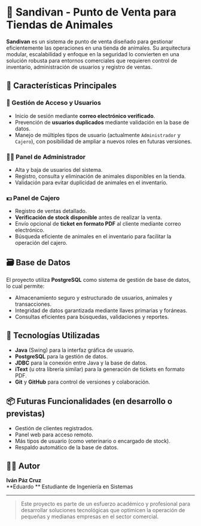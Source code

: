 # 🐾 Sandivan - Punto de Venta para Tiendas de Animales

**Sandivan** es un sistema de punto de venta diseñado para gestionar eficientemente las operaciones en una tienda de animales. Su arquitectura modular, escalabilidad y enfoque en la seguridad lo convierten en una solución robusta para entornos comerciales que requieren control de inventario, administración de usuarios y registro de ventas.

## 🧩 Características Principales

### 🔐 Gestión de Acceso y Usuarios
- Inicio de sesión mediante **correo electrónico verificado**.
- Prevención de **usuarios duplicados** mediante validación en la base de datos.
- Manejo de múltiples tipos de usuario (actualmente `Administrador` y `Cajero`), con posibilidad de ampliar a nuevos roles en futuras versiones.
  
### 🧑‍💼 Panel de Administrador
- Alta y baja de usuarios del sistema.
- Registro, consulta y eliminación de animales disponibles en la tienda.
- Validación para evitar duplicidad de animales en el inventario.

### 💵 Panel de Cajero
- Registro de ventas detallado.
- **Verificación de stock disponible** antes de realizar la venta.
- Envío opcional de **ticket en formato PDF** al cliente mediante correo electrónico.
- Búsqueda eficiente de animales en el inventario para facilitar la operación del cajero.

## 🗃️ Base de Datos

El proyecto utiliza **PostgreSQL** como sistema de gestión de base de datos, lo cual permite:

- Almacenamiento seguro y estructurado de usuarios, animales y transacciones.
- Integridad de datos garantizada mediante llaves primarias y foráneas.
- Consultas eficientes para búsquedas, validaciones y reportes.

## 🧪 Tecnologías Utilizadas

- **Java** (Swing) para la interfaz gráfica de usuario.
- **PostgreSQL** para la gestión de datos.
- **JDBC** para la conexión entre Java y la base de datos.
- **iText** (u otra librería similar) para la generación de tickets en formato PDF.
- **Git** y **GitHub** para control de versiones y colaboración.

## 📦 Futuras Funcionalidades (en desarrollo o previstas)
- Gestión de clientes registrados.
- Panel web para acceso remoto.
- Más tipos de usuario (como veterinario o encargado de stock).
- Respaldo automático de la base de datos.


## 👨‍💻 Autor

**Iván Páz Cruz**  
**Eduardo **
Estudiante de Ingeniería en Sistemas  



---

> Este proyecto es parte de un esfuerzo académico y profesional para desarrollar soluciones tecnológicas que optimicen la operación de pequeñas y medianas empresas en el sector comercial.

